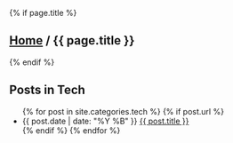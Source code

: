 {% if page.title %}
<h2><a href="{{ site.url }}">Home</a> / {{ page.title }}</h2>
{% endif %}
<h2>Posts in Tech</h2>
<ul>
  {% for post in site.categories.tech %}
    {% if post.url %}
      <li>{{ post.date | date: "%Y %B" }} <a href="{{ post.url }}">{{ post.title }}</a></li>
    {% endif %}
  {% endfor %}
</ul>
